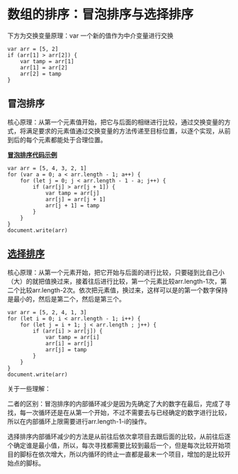 # 数组的排序：冒泡排序与选择排序

下方为交换变量原理：var 一个新的值作为中介变量进行交换

	var arr = [5, 2]
	if (arr[1] > arr[2]) {
	    var tamp = arr[1]
	    arr[1] = arr[2]
	    arr[2] = tamp
	}

## 冒泡排序

核心原理：从第一个元素值开始，把它与后面的相继进行比较，通过交换变量的方式，将满足要求的元素值通过交换变量的方法传递至目标位置，以逐个实现，从前到后的每个元素都能处于合理位置。

<u>**冒泡排序代码示例**</u>

    var arr = [5, 4, 3, 2, 1]
    for (var a = 0; a < arr.length - 1; a++) {
        for (let j = 0; j < arr.length - 1 - a; j++) {
            if (arr[j] > arr[j + 1]) {
                var tamp = arr[j]
                arr[j] = arr[j + 1]
                arr[j + 1] = tamp
            }
        }
    }
    document.write(arr)

## <u>**选择排序**</u>

核心原理：从第一个元素开始，把它开始与后面的进行比较，只要碰到比自己小（大）的就把值换过来，接着往后进行比较，第一个元素比较arr.length-1次，第二个比较arr.length-2次。依次把元素值，换过来，这样可以是的第一个数字保持是最小的，然后是第二个，然后是第三个。

 	var arr = [5, 2, 4, 1, 3]
 	for (let i = 0; i < arr.length - 1; i++) {
 	    for (let j = i + 1; j < arr.length ; j++) {
 	        if (arr[i] > arr[j]) {
 	            var tamp = arr[i]
 	            arr[i] = arr[j]
 	            arr[j] = tamp
 	        }
 	    }
 	}
 	document.write(arr)

关于一些理解：

二者的区别：冒泡排序的内部循环减少是因为先确定了大的数字在最后，完成了寻找，每一次循环还是在从第一个开始，不过不需要去与已经确定的数字进行比较，所以在内部循环上限需要进行arr.length-1-i的操作。

​						选择排序内部循环减少的方法是从前往后依次拿项目去跟后面的比较，从前往后逐个确定谁是最小值，所以，每次寻找都需要比较到最后一个，但是每次比较开始项目的脚标在依次增大，所以内循环的终止一直都是最末一个项目，增加的是比较开始点的脚标。

